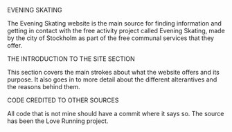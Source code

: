 EVENING SKATING

The Evening Skating website is the main source for finding information and getting in contact with the free activity project called Evening Skating, made by the city of Stockholm as part of the free communal services that they offer.



THE INTRODUCTION TO THE SITE SECTION

This section covers the main strokes about what the website offers and its purpose. It also goes in to more detail about the different alterantives and the reasons behind them.


CODE CREDITED TO OTHER SOURCES

All code that is not mine should have a commit where it says so. The source has been the Love Running project.

